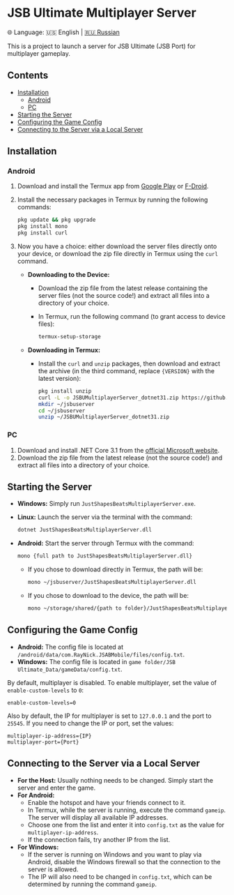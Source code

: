 # JSB Ultimate Multiplayer Server
🌐 Language: 🇺🇸 English | [🇷🇺 Russian](https://github.com/SedTriHEX/JSBUMultiplayerServer)

This is a project to launch a server for JSB Ultimate (JSB Port) for multiplayer gameplay.

## Contents

- [Installation](#installation)
  - [Android](#android)
  - [PC](#pc)
- [Starting the Server](#starting-the-server)
- [Configuring the Game Config](#configuring-the-game-config)
- [Connecting to the Server via a Local Server](#connecting-to-the-server-via-a-local-server)

## Installation

### Android

1. Download and install the Termux app from [Google Play](https://play.google.com/store/apps/details?id=com.termux) or [F-Droid](https://f-droid.org/packages/com.termux/).
2. Install the necessary packages in Termux by running the following commands:

   ```bash
   pkg update && pkg upgrade
   pkg install mono
   pkg install curl
   ```

3. Now you have a choice: either download the server files directly onto your device, or download the zip file directly in Termux using the `curl` command.

   - **Downloading to the Device:**
     - Download the zip file from the latest release containing the server files (not the source code!) and extract all files into a directory of your choice.
     - In Termux, run the following command (to grant access to device files):

       ```bash
       termux-setup-storage
       ```

   - **Downloading in Termux:**
     - Install the `curl` and `unzip` packages, then download and extract the archive (in the third command, replace `{VERSION}` with the latest version):

       ```bash
       pkg install unzip
       curl -L -o JSBUMultiplayerServer_dotnet31.zip https://github.com/SedTriHEX/JSBUMultiplayerServer/releases/download/{VERSION}/JSBUMultiplayerServer_dotnet31.zip
       mkdir ~/jsbuserver
       cd ~/jsbuserver
       unzip ~/JSBUMultiplayerServer_dotnet31.zip
       ```

### PC

1. Download and install .NET Core 3.1 from the [official Microsoft website](https://dotnet.microsoft.com/en-us/download/dotnet/3.1).
2. Download the zip file from the latest release (not the source code!) and extract all files into a directory of your choice.

## Starting the Server

- **Windows:** Simply run `JustShapesBeatsMultiplayerServer.exe`.
- **Linux:** Launch the server via the terminal with the command:

  ```bash
  dotnet JustShapesBeatsMultiplayerServer.dll
  ```

- **Android:** Start the server through Termux with the command:

  ```bash
  mono {full path to JustShapesBeatsMultiplayerServer.dll}
  ```

  - If you chose to download directly in Termux, the path will be:

    ```bash
    mono ~/jsbuserver/JustShapesBeatsMultiplayerServer.dll
    ```

  - If you chose to download to the device, the path will be:

    ```bash
    mono ~/storage/shared/{path to folder}/JustShapesBeatsMultiplayerServer.dll
    ```

## Configuring the Game Config

- **Android:** The config file is located at `/android/data/com.RayNick.JSABMobile/files/config.txt`.
- **Windows:** The config file is located in `game folder/JSB Ultimate_Data/gameData/config.txt`.

By default, multiplayer is disabled. To enable multiplayer, set the value of `enable-custom-levels` to `0`:

```plaintext
enable-custom-levels=0
```

Also by default, the IP for multiplayer is set to `127.0.0.1` and the port to `25545`. If you need to change the IP or port, set the values:

```plaintext
multiplayer-ip-address={IP}
multiplayer-port={Port}
```

## Connecting to the Server via a Local Server

- **For the Host:** Usually nothing needs to be changed. Simply start the server and enter the game.
- **For Android:**
  - Enable the hotspot and have your friends connect to it.
  - In Termux, while the server is running, execute the command `gameip`. The server will display all available IP addresses.
  - Choose one from the list and enter it into `config.txt` as the value for `multiplayer-ip-address`.
  - If the connection fails, try another IP from the list.
- **For Windows:**
  - If the server is running on Windows and you want to play via Android, disable the Windows firewall so that the connection to the server is allowed.
  - The IP will also need to be changed in `config.txt`, which can be determined by running the command `gameip`.
